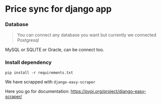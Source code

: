 # Price sync for django app

### Database
> You can connect any database you want but currently we connected Postgresql

MySQL or SQLITE or Oracle, can be connect too.

### Install dependency

`pip install -r requirements.txt`



We have scrapped with `django-easy-scraper`

Here you go for documentation: https://pypi.org/project/django-easy-scraper/